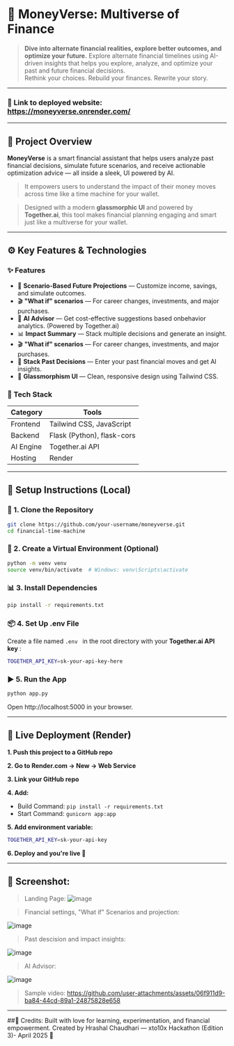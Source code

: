 # 💸 MoneyVerse: Multiverse of Finance

> **Dive into alternate financial realities, explore better outcomes, and optimize your future.**
> Explore alternate financial timelines using AI-driven insights that helps you explore, analyze, and optimize your past and future financial decisions.  
> Rethink your choices. Rebuild your finances. Rewrite your story.

---
### 🔗 Link to deployed website: https://moneyverse.onrender.com/
---
## 📘 Project Overview

**MoneyVerse** is a smart financial assistant that helps users analyze past financial decisions, simulate future scenarios, and receive actionable optimization advice — all inside a sleek,  UI powered by AI.

> It empowers users to understand the impact of their money moves across time like a time machine for your wallet.

> Designed with a modern **glassmorphic UI** and powered by **Together.ai**, this tool makes financial planning engaging and smart just like a multiverse for your wallet.

---

## ⚙️ Key Features & Technologies

### ✨ Features

- 🔮 **Scenario-Based Future Projections** — Customize income, savings, and simulate outcomes.
- 🎬 **"What if" scenarios** — For career changes, investments, and major purchases.
- 🤖 **AI Advisor** — Get cost-effective suggestions based onbehavior analytics. (Powered by Together.ai)
- 📊 **Impact Summary** — Stack multiple decisions and generate an  insight.
- 🎬 **"What if" scenarios** — For career changes, investments, and major purchases.
- 🔁 **Stack Past Decisions** — Enter your past financial moves and get AI insights.
- 🧊 **Glassmorphism UI** — Clean, responsive design using Tailwind CSS.


### 🧰 Tech Stack
| Category    | Tools                            |
|-------------|----------------------------------|
| Frontend    | Tailwind CSS, JavaScript         |
| Backend     | Flask (Python), flask-cors       |
| AI Engine   | Together.ai API                  |
| Hosting     | Render                           |

---

## 🚀 Setup Instructions (Local)

### 🔧 1. Clone the Repository
```bash
git clone https://github.com/your-username/moneyverse.git
cd financial-time-machine
```

### 🔐 2. Create a Virtual Environment (Optional)
```bash
python -m venv venv
source venv/bin/activate  # Windows: venv\Scripts\activate
```

### 📊 3. Install Dependencies
```bash
pip install -r requirements.txt
```

### 📦 4. Set Up .env File
Create a file named ```.env ``` in the root directory with your **Together.ai API key** :
```bash
TOGETHER_API_KEY=sk-your-api-key-here
```

### ▶️ 5. Run the App
```bash
python app.py
```
Open http://localhost:5000 in your browser.

---

## 🚀 Live Deployment (Render)
**1. Push this project to a GitHub repo**

**2. Go to Render.com → New → Web Service**

**3. Link your GitHub repo**

**4. Add:**
- Build Command: `pip install -r requirements.txt`
- Start Command: `gunicorn app:app`

**5. Add environment variable:**
```bash
TOGETHER_API_KEY=sk-your-api-key
```
**6. Deploy and you're live 🎉**

---
## 📸 Screenshot:

>Landing Page:
![image](https://github.com/user-attachments/assets/960c53dc-de16-48e3-946c-eb8cacb4ca8d)

>Financial settings, "What if" Scenarios and projection:

![image](https://github.com/user-attachments/assets/7fc0e84f-9047-4e9f-a42a-907f10bcce66)

>Past descision and impact insights:

![image](https://github.com/user-attachments/assets/0b782735-8b40-4d32-9c73-1ba0d7df9cb5)

>AI Advisor:

![image](https://github.com/user-attachments/assets/535e0db1-c35a-44e1-9bdc-2779b9c1fd9b)

>Sample video:
https://github.com/user-attachments/assets/06f911d9-ba84-44cd-89a1-24875828e658

---

##🙌 Credits:
Built with love for learning, experimentation, and financial empowerment.
Created by Hrashal Chaudhari — xto10x Hackathon (Edition 3)- April 2025 🚀
